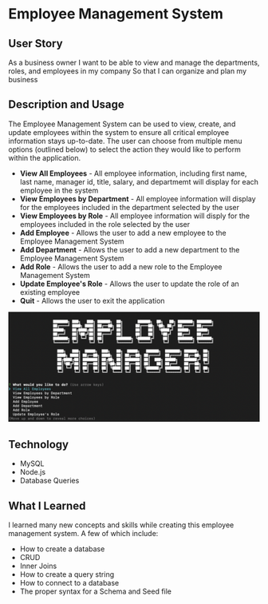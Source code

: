 # Employee Management System
## User Story
As a business owner
I want to be able to view and manage the departments, roles, and employees in my company
So that I can organize and plan my business

## Description and Usage
The Employee Management System can be used to view, create, and update employees within the system to ensure all critical employee information stays up-to-date.
The user can choose from multiple menu options (outlined below) to select the action they would like to perform within the application.
* **View All Employees** - All employee information, including first name, last name, manager id, title, salary, and departmemt will display for each employee in the system
* **View Employees by Department** - All employee information will display for the employees included in the department selected by the user
* **View Employees by Role** - All employee information will disply for the employees included in the role selected by the user
* **Add Employee** - Allows the user to add a new employee to the Employee Management System
* **Add Department** - Allows the user to add a new department to the Employee Management System
* **Add Role** - Allows the user to add a new role to the Employee Management System
* **Update Employee's Role** - Allows the user to update the role of an existing employee
* **Quit** - Allows the user to exit the application

![ems](assets/images/ems.png)


## Technology
* MySQL
* Node.js
* Database Queries
  
## What I Learned
I learned many new concepts and skills while creating this employee management system. A few of which include:
* How to create a database
* CRUD
* Inner Joins
* How to create a query string
* How to connect to a database
* The proper syntax for a Schema and Seed file
